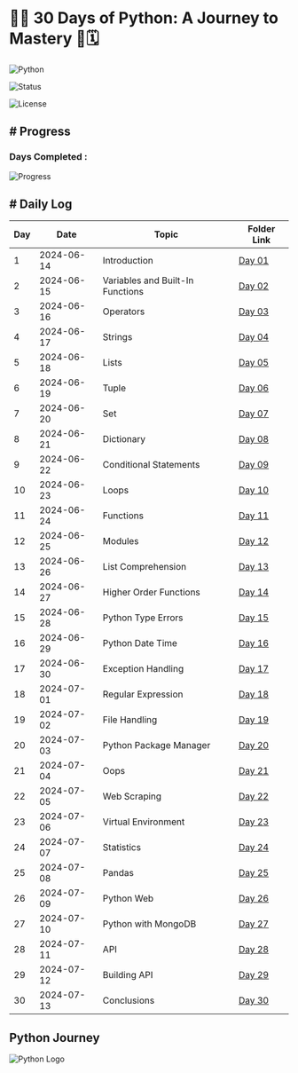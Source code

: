# 🌟🐍 30 Days of Python: A Journey to Mastery 🚀🗓️

![Python](https://img.shields.io/badge/Python-3.12.3-blue.svg)

![Status](https://img.shields.io/badge/Status-Completed-green.svg)

![License](https://img.shields.io/badge/License-Avadhesh-DarkViolet.svg)

##   # Progress

### Days Completed : 
![Progress](https://progress-bar.dev/30/?scale=30&title=Completed%20Days&width=500&color=babaca&suffix=%20/%2030)

## # Daily Log

| Day | Date       | Topic                       | Folder Link                                           |
|-----|------------|-----------------------------|-------------------------------------------------------|
| 1   | 2024-06-14 | Introduction                | [Day 01](https://github.com/avadheshgithub/30-Days_Of-Python) |
| 2   | 2024-06-15 | Variables and Built-In Functions | [Day 02](https://github.com/avadheshgithub/30-Days_Of-Python) |
| 3   | 2024-06-16 | Operators                   | [Day 03](https://github.com/avadheshgithub/30-Days_Of-Python) |
| 4   | 2024-06-17 | Strings                     | [Day 04](https://github.com/avadheshgithub/30-Days_Of-Python) |
| 5   | 2024-06-18 | Lists                       | [Day 05](https://github.com/avadheshgithub/30-Days_Of-Python) |
| 6   | 2024-06-19 | Tuple                       | [Day 06](https://github.com/avadheshgithub/30-Days_Of-Python) |
| 7   | 2024-06-20 | Set                         | [Day 07](https://github.com/avadheshgithub/30-Days_Of-Python) |
| 8   | 2024-06-21 | Dictionary                  | [Day 08](https://github.com/avadheshgithub/30-Days_Of-Python) |
| 9   | 2024-06-22 | Conditional Statements      | [Day 09](https://github.com/avadheshgithub/30-Days_Of-Python) |
| 10  | 2024-06-23 | Loops                       | [Day 10](https://github.com/avadheshgithub/30-Days_Of-Python) |
| 11  | 2024-06-24 | Functions                   | [Day 11](https://github.com/avadheshgithub/30-Days_Of-Python) |
| 12  | 2024-06-25 | Modules                     | [Day 12](https://github.com/avadheshgithub/30-Days_Of-Python) |
| 13  | 2024-06-26 | List Comprehension          | [Day 13](https://github.com/avadheshgithub/30-Days_Of-Python) |
| 14  | 2024-06-27 | Higher Order Functions      | [Day 14](https://github.com/avadheshgithub/30-Days_Of-Python) |
| 15  | 2024-06-28 | Python Type Errors          | [Day 15](https://github.com/avadheshgithub/30-Days_Of-Python) |
| 16  | 2024-06-29 | Python Date Time            | [Day 16](https://github.com/avadheshgithub/30-Days_Of-Python) |
| 17  | 2024-06-30 | Exception Handling          | [Day 17](https://github.com/avadheshgithub/30-Days_Of-Python) |
| 18  | 2024-07-01 | Regular Expression          | [Day 18](https://github.com/avadheshgithub/30-Days_Of-Python) |
| 19  | 2024-07-02 | File Handling               | [Day 19](https://github.com/avadheshgithub/30-Days_Of-Python) |
| 20  | 2024-07-03 | Python Package Manager      | [Day 20](https://github.com/avadheshgithub/30-Days_Of-Python) |
| 21  | 2024-07-04 | Oops                        | [Day 21](https://github.com/avadheshgithub/30-Days_Of-Python) |
| 22  | 2024-07-05 | Web Scraping                | [Day 22](https://github.com/avadheshgithub/30-Days_Of-Python) |
| 23  | 2024-07-06 | Virtual Environment         | [Day 23](https://github.com/avadheshgithub/30-Days_Of-Python) |
| 24  | 2024-07-07 | Statistics                  | [Day 24](https://github.com/avadheshgithub/30-Days_Of-Python) |
| 25  | 2024-07-08 | Pandas                      | [Day 25](https://github.com/avadheshgithub/30-Days_Of-Python) |
| 26  | 2024-07-09 | Python Web                  | [Day 26](https://github.com/avadheshgithub/30-Days_Of-Python) |
| 27  | 2024-07-10 | Python with MongoDB         | [Day 27](https://github.com/avadheshgithub/30-Days_Of-Python) |
| 28  | 2024-07-11 | API                         | [Day 28](https://github.com/avadheshgithub/30-Days_Of-Python) |
| 29  | 2024-07-12 | Building API                | [Day 29](https://github.com/avadheshgithub/30-Days_Of-Python) |
| 30  | 2024-07-13 | Conclusions                 | [Day 30](https://github.com/avadheshgithub/30-Days_Of-Python) |


## Python Journey
![Python Logo](https://www.python.org/static/community_logos/python-logo-master-v3-TM.png)

